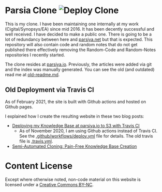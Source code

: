 # Parsia Clone ![Deploy Clone](https://github.com/parsiya/parsia-clone/workflows/Deploy%20Blog/badge.svg)
This is my clone. I have been maintaining one internally at my work
(Cigital/Synopsys/EA) since mid 2016. It has been decently successful and well
received. I have decided to make a public one. There is going to be a lot of
redundancy between here and [parsiya.net][parsiya-net] but that is expected.
This repository will also contain code and random notes that do not get
published there effectively removing the Random-Code and Random-Notes
repositories I recently started.

The clone resides at [parsiya.io][parsiya-io]. Previously, the articles were
added via git and the index was manually generated. You can see the old (and
outdated) read me at [old-readme.md](Old-READMD.md).

## Old Deployment via Travis CI
As of February 2021, the site is built with Github actions and hosted on Github
pages.

I explained how I create the resulting website in these two blog posts:

- [Deploying my Knowledge Base at parsiya.io to S3 with Travis CI](https://parsiya.net/blog/2018-04-24-deploying-my-knowledge-base-at-parsiya.io-to-s3-with-travis-ci/)
    - As of November 2020, I am using Github actions instead of Travis CI. See
      the [.github/workflows/deploy.yml](.github/workflows/deploy.yml) file for
      details. The old travis file is [.travis.yml](.travis.yml).
- [Semi-Automated Cloning: Pain-Free Knowledge Base Creation](https://parsiya.net/blog/2018-04-24-semi-automated-cloning-pain-free-knowledge-base-creation/)

# Content License
Except where otherwise noted, non-code material on this website is licensed under
a <a rel="license" target="_blank" href="https://creativecommons.org/licenses/by-nc/4.0/">Creative Commons BY-NC</a>.

<!-- Links -->
[parsiya-net]: https://parsiya.net
[parsiya-io]: http://parsiya.io
